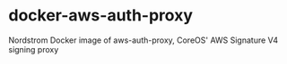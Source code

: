 # docker-aws-auth-proxy
Nordstrom Docker image of aws-auth-proxy, CoreOS' AWS Signature V4 signing proxy
